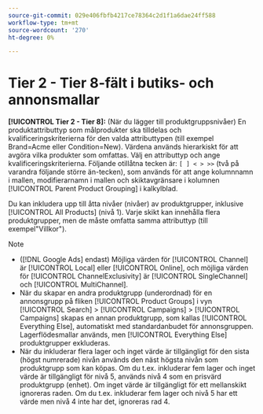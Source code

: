 ```yaml
---
source-git-commit: 029e406fbfb4217ce78364c2d1f1a6dae24ff588
workflow-type: tm+mt
source-wordcount: '270'
ht-degree: 0%

---
```

# Tier 2 - Tier 8-fält i butiks- och annonsmallar

**[!UICONTROL Tier  2 - Tier 8]:** (När du lägger till produktgruppsnivåer) En produktattributtyp som målprodukter ska tilldelas och kvalificeringskriterierna för den valda attributtypen (till exempel Brand=Acme eller Condition=New). Värdena används hierarkiskt för att avgöra vilka produkter som omfattas. Välj en attributtyp och ange kvalificeringskriterierna. Följande otillåtna tecken är: `[ ] < > >>` (två på varandra följande större än-tecken), som används för att ange kolumnnamn i mallen, modifierarnamn i mallen och skiktavgränsare i kolumnen [!UICONTROL Parent Product Grouping] i kalkylblad.

Du kan inkludera upp till åtta nivåer (nivåer) av produktgrupper, inklusive [!UICONTROL All Products] (nivå 1). Varje skikt kan innehålla flera produktgrupper, men de måste omfatta samma attributtyp (till exempel&quot;Villkor&quot;).

>[!NOTE]
>
>* ([!DNL Google Ads] endast) Möjliga värden för [!UICONTROL Channel] är [!UICONTROL Local] eller [!UICONTROL Online], och möjliga värden för [!UICONTROL ChannelExclusivity] är [!UICONTROL SingleChannel] och [!UICONTROL MultiChannel].
>* När du skapar en andra produktgrupp (underordnad) för en annonsgrupp på fliken [!UICONTROL Product Groups] i vyn [!UICONTROL Search] > [!UICONTROL Campaigns] > [!UICONTROL Campaigns] skapas en annan produktgrupp, som kallas [!UICONTROL Everything Else], automatiskt med standardanbudet för annonsgruppen. Lagerflödesmallar används, men [!UICONTROL Everything Else] produktgrupper exkluderas.
>* När du inkluderar flera lager och inget värde är tillgängligt för den sista (högst numrerade) nivån används den näst högsta nivån som produktgrupp som kan köpas. Om du t.ex. inkluderar fem lager och inget värde är tillgängligt för nivå 5, används nivå 4 som en prisvärd produktgrupp (enhet). Om inget värde är tillgängligt för ett mellanskikt ignoreras raden. Om du t.ex. inkluderar fem lager och nivå 5 har ett värde men nivå 4 inte har det, ignoreras rad 4.
